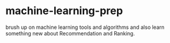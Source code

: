 # machine-learning-prep
brush up on machine learning tools and algorithms and also learn something new about Recommendation and Ranking.
